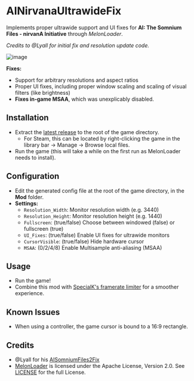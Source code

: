# AINirvanaUltrawideFix
Implements proper ultrawide support and UI fixes for **AI: The Somnium Files - nirvanA Initiative** through *MelonLoader*.

*Credits to @Lyall for initial fix and resolution update code.*

![image](https://user-images.githubusercontent.com/11449167/178228625-fc4076b9-c3e3-4737-af93-aea30b0374eb.png)

**Fixes:**
* Support for arbitrary resolutions and aspect ratios
* Proper UI fixes, including proper window scaling and scaling of visual filters (like brightness)
* **Fixes in-game MSAA**, which was unexplicably disabled.

## Installation
* Extract the [latest release](https://github.com/jshethbright/AINirvanaUltrawideFix/releases) to the root of the game directory.
    * For Steam, this can be located by right-clicking the game in the library bar -> Manage -> Browse local files.
* Run the game (this will take a while on the first run as MelonLoader needs to install).

## Configuration
* Edit the generated config file at the root of the game directory, in the **Mod** folder.
* **Settings:**
    * `Resolution_Width`: Monitor resolution width (e.g. 3440)
    * `Resolution_Height`: Monitor resolution height (e.g. 1440)
    * `Fullscreen`: (true/false) Choose between windowed (false) or fullscreen (true)
    * `UI_Fixes`: (true/false) Enable UI fixes for ultrawide monitors
    * `CursorVisible`: (true/false) Hide hardware cursor
    * `MSAA`: (0/2/4/8) Enable Multisample anti-aliasing (MSAA)

## Usage
* Run the game!
* Combine this mod with [SpecialK's framerate limiter](https://wiki.special-k.info/) for a smoother experience.

## Known Issues
* When using a controller, the game cursor is bound to a 16:9 rectangle.

## Credits
* @Lyall for his [AISomniumFiles2Fix](https://github.com/Lyall/AISomniumFiles2Fix)
* [MelonLoader](https://github.com/LavaGang/MelonLoader) is licensed under the Apache License, Version 2.0. See [LICENSE](https://github.com/LavaGang/MelonLoader/blob/master/LICENSE.md) for the full License.
